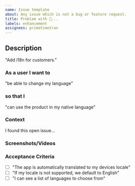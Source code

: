 ```yaml
---
name: Issue template
about: Any issue which is not a bug or feature request.
title: Problem with 📲...
labels: enhancement
assignees: primetimetran
---
```


## Description

"Add i18n for customers."

### As a user I want to

"be able to change my language"

### so that I

"can use the product in my native language"

### Context

I found this open issue...

### Screenshots/Videos

### Acceptance Criteria

- [ ] "The app is automatically translated to my devices locale"
- [ ] "If my locale is not supported, we default to English"
- [ ] "I can see a list of languages to choose from"
